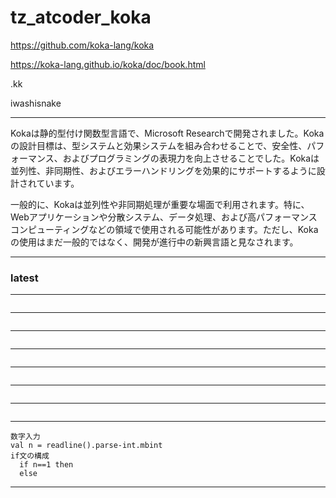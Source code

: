 # tz_atcoder_koka

https://github.com/koka-lang/koka

https://koka-lang.github.io/koka/doc/book.html

.kk

iwashisnake

---

Kokaは静的型付け関数型言語で、Microsoft Researchで開発されました。Kokaの設計目標は、型システムと効果システムを組み合わせることで、安全性、パフォーマンス、およびプログラミングの表現力を向上させることでした。Kokaは並列性、非同期性、およびエラーハンドリングを効果的にサポートするように設計されています。

一般的に、Kokaは並列性や非同期処理が重要な場面で利用されます。特に、Webアプリケーションや分散システム、データ処理、および高パフォーマンスコンピューティングなどの領域で使用される可能性があります。ただし、Kokaの使用はまだ一般的ではなく、開発が進行中の新興言語と見なされます。

---

### latest

---
```

```
---
```

```
---
```

```
---
```

```
---
```

```
---
```

```
---
```

```
---
```
数字入力
val n = readline().parse-int.mbint
if文の構成
  if n==1 then
  else
```
---
